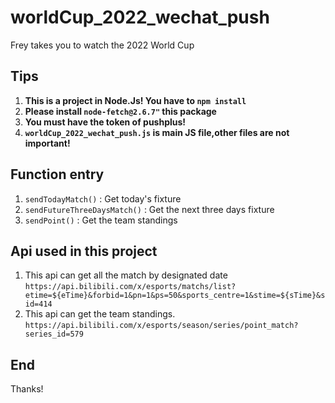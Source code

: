 # worldCup_2022_wechat_push

Frey takes you to watch the 2022 World Cup

## Tips

1. **This is a project in Node.Js! You have to `npm install`**
2. **Please install  `node-fetch@2.6.7"` this package**
3. **You must have the token of pushplus!**
4. **`worldCup_2022_wechat_push.js` is main JS file,other files are not important!**

## Function entry

1. `sendTodayMatch()` :
    Get today's fixture
2. `sendFutureThreeDaysMatch()` :
    Get the next three days fixture
3. `sendPoint()` :
    Get the team standings

## Api used in this project

1. This api can get all the match by designated date
 `https://api.bilibili.com/x/esports/matchs/list?etime=${eTime}&forbid=1&pn=1&ps=50&sports_centre=1&stime=${sTime}&sid=414`
2. This api can get the team standings.
 `https://api.bilibili.com/x/esports/season/series/point_match?series_id=579`

## End

Thanks!
